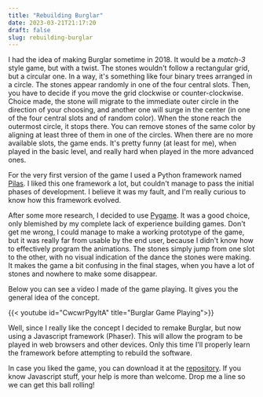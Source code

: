 ```yaml
---
title: "Rebuilding Burglar"
date: 2023-03-21T21:17:20
draft: false
slug: rebuilding-burglar
---
```


I had the idea of making Burglar sometime in 2018.  It would be a *match-3* style game, but with a twist.  The stones wouldn't follow a rectangular grid, but a circular one.  In a way, it's something like four binary trees arranged in a circle.  The stones appear randomly in one of the four central slots.  Then, you have to decide if you move the grid clockwise or counter-clockwise.  Choice made, the stone will migrate to the immediate outer circle in the direction of your choosing, and another one will surge in the center (in one of the four central slots and of random color).  When the stone reach the outermost circle, it stops there.  You can remove stones of the same color by aligning at least three of them in one of the circles.  When there are no more available slots, the game ends. It's pretty funny (at least for me), when played in the basic level, and really hard when played in the more advanced ones.

For the very first version of the game I used a Python framework named [Pilas](https://www.pilas-engine.com.ar/).  I liked this one framework a lot, but couldn't manage to pass the initial phases of development.  I believe it was my fault, and I'm really curious to know how this framework evolved.

After some more research, I decided to use [Pygame](https://www.pygame.org/).  It was a good choice, only blemished by my complete lack of experience building games.  Don't get me wrong, I could manage to make a working prototype of the game, but it was really far from usable by the end user, because I didn't know how to effectively program the animations.  The stones simply jump from one slot to the other, with no visual indication of the dance the stones were making.  It makes the game a bit confusing in the final stages, when you have a lot of stones and nowhere to make some disappear.

Below you can see a video I made of the game playing.  It gives you the general idea of the concept.

{{< youtube id="CwcwrPgyltA" title="Burglar Game Playing">}}

Well, since I really like the concept I decided to remake Burglar, but now using a Javascript framework (Phaser).  This will allow the program to be played in web browsers and other devices.  Only this time I'll properly learn the framework before attempting to rebuild the software.

In case you liked the game, you can download it at the [repository](https://codeberg.org/Buey/Burglar).  If you know Javascript stuff, your help is more than welcome. Drop me a line so we can get this ball rolling!
